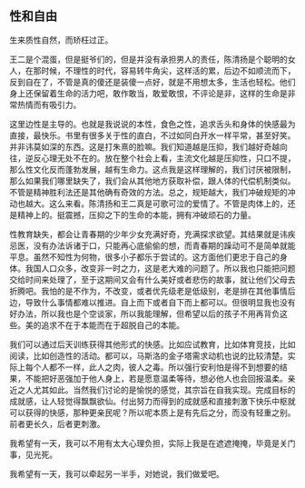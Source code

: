 ## 性和自由

生来质性自然，而矫枉过正。

王二是个混蛋，但是挺爷们的，但是并没有承担男人的责任，陈清扬是个聪明的女人，在那时候，不理性的时代，容易转牛角尖，这样活的累，后边不如顺流而下，反到自在了，不管是真的傻还是装傻一点好，就是不用想太多，生活也轻松。他们身上还保留着生命的活力吧，敢作敢当，敢爱敢恨，不评论是非，这样的生命是非常热情而有吸引力。

这里边性是主导的。也就是我说说的本性，食色之性，追求舌头和身体的快感最为直接，最快乐。书里有很多关于性的直白，不过如同白开水一样平常，甚至好笑。并非讳莫如深的东西。这是打朱熹的脸嘛。我们知道越是压抑，我们越好奇越向往，逆反心理无处不在的。放在整个社会上看，主流文化越是压抑性，只口不提，那么性文化反而蓬勃发展，越有生命力。这点我是这样理解的，我们讨厌被限制，那么如果我们哪里缺失了，我们会从其他地方获取补偿，跟人体的代偿机制类似。不管是精神胜利法还是其他确有奇效的方法。总之，规矩越大，我们冲破规矩的冲动也越大。这么来看。陈清扬和王二真是可歌可泣的爱情了。不管是肉体上的，还是精神上的。挺震撼，压抑之下的生命的本能，拥有冲破顽石的力量。

性教育缺失，都会让青春期的少年少女充满好奇，充满探求欲望。其结果就是讳疾忌医，没有办法诉诸于口，只能再心底偷偷的想，而青春期的躁动可不是简单就能平息。虽然不知性为何物，很多小子都乐于尝试的。这方面他们更忠于自己的身体。我国人口众多，改变非一时之力，这是老大难的问题了。所以我也只能把问题交给时间来处理了，至于这期间又会有什么美好或者悲伤的故事，就让他们父母去折腾吧。我怕的是不作为，不改变，或者优先级老是低级别，老是排在其他事情后边，导致什么事情都难以推进。自上而下或者自下而上都可以。但很明显我也没有好办法，所以我也是个空谈家，所以我能理解，但希望以后的孩子不用再背负这些。美的追求不在于本能而在于超脱自己的本能。

我们可以通过后天训练获得其他形式的快感。比如应试教育，比如体育竞技，比如阅读，比如创造性的活动。都可以，马斯洛的金子塔需求动机也说的比较清楚。实际上每个人都不一样，此人之肉，彼人之毒。所以强行安利怕是得不到想要的结果，不能把好恶强加于他人身上，若是愿意温柔等待，想必他人也会回报温柔。亲近之人尤其如此。当然我们讨论的是愉悦的感觉，其宗旨在自我实现。完成目标的成就感，让人轻觉得飘飘欲仙。付出努力而得到的成就感和直接刺激下快乐中枢就可以获得的快感，那种更亲民呢？所以呢本质上是有先后之分，而没有轻重之别。前者更长久，后者更刺激。

我希望有一天，我可以不用有太大心理负担，实际上我是在遮遮掩掩，毕竟是关门事，见光死。

我希望有一天，我可以牵起另一半手，对她说，我们做爱吧。